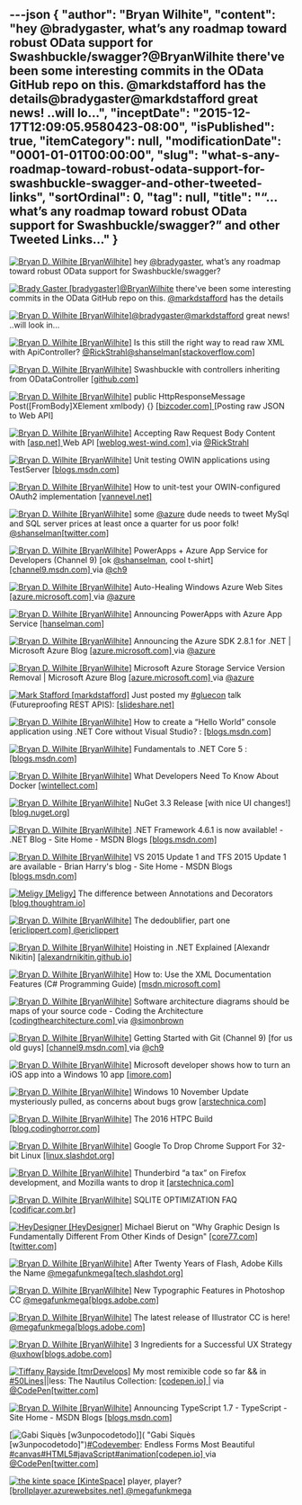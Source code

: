---json
{
  "author": "Bryan Wilhite",
  "content": "hey @bradygaster, what’s any roadmap toward robust OData support for Swashbuckle/swagger?@BryanWilhite there've been some interesting commits in the OData GitHub repo on this. @markdstafford has the details@bradygaster@markdstafford great news! ..will lo...",
  "inceptDate": "2015-12-17T12:09:05.9580423-08:00",
  "isPublished": true,
  "itemCategory": null,
  "modificationDate": "0001-01-01T00:00:00",
  "slug": "what-s-any-roadmap-toward-robust-odata-support-for-swashbuckle-swagger-and-other-tweeted-links",
  "sortOrdinal": 0,
  "tag": null,
  "title": "“…what’s any roadmap toward robust OData support for Swashbuckle/swagger?” and other Tweeted Links…"
}
---

[<img alt="Bryan D. Wilhite [BryanWilhite]" src="https://songhay.blob.core.windows.net/shared-social-twitter/BryanWilhite.jpeg">](http://t.co/UNdqV0Z1zz "Bryan D. Wilhite [BryanWilhite]") hey [@bradygaster](http://twitter.com/bradygaster), what’s any roadmap toward robust OData support for Swashbuckle/swagger?

[<img alt="Brady Gaster [bradygaster]" src="https://songhay.blob.core.windows.net/shared-social-twitter/bradygaster.jpeg">](http://t.co/AilPSzviyj "Brady Gaster [bradygaster]")[@BryanWilhite](http://twitter.com/BryanWilhite) there've been some interesting commits in the OData GitHub repo on this. [@markdstafford](http://twitter.com/markdstafford) has the details

[<img alt="Bryan D. Wilhite [BryanWilhite]" src="https://songhay.blob.core.windows.net/shared-social-twitter/BryanWilhite.jpeg">](http://t.co/UNdqV0Z1zz "Bryan D. Wilhite [BryanWilhite]")[@bradygaster](http://twitter.com/bradygaster)[@markdstafford](http://twitter.com/markdstafford) great news! ..will look in...

[<img alt="Bryan D. Wilhite [BryanWilhite]" src="https://songhay.blob.core.windows.net/shared-social-twitter/BryanWilhite.jpeg">](http://t.co/UNdqV0Z1zz "Bryan D. Wilhite [BryanWilhite]") Is this still the right way to read raw XML with ApiController? [@RickStrahl](http://twitter.com/RickStrahl)[@shanselman](http://twitter.com/shanselman)[[stackoverflow.com] ](http://stackoverflow.com/questions/34010328/is-this-still-the-right-way-to-read-raw-xml-with-apicontroller?stw=2)

[<img alt="Bryan D. Wilhite [BryanWilhite]" src="https://songhay.blob.core.windows.net/shared-social-twitter/BryanWilhite.jpeg">](http://t.co/UNdqV0Z1zz "Bryan D. Wilhite [BryanWilhite]") Swashbuckle with controllers inheriting from ODataController [[github.com] ](https://github.com/domaindrivendev/Swashbuckle/issues/149)

[<img alt="Bryan D. Wilhite [BryanWilhite]" src="https://songhay.blob.core.windows.net/shared-social-twitter/BryanWilhite.jpeg">](http://t.co/UNdqV0Z1zz "Bryan D. Wilhite [BryanWilhite]") public HttpResponseMessage Post([FromBody]XElement xmlbody) {} [[bizcoder.com] ](http://bizcoder.com/posting-raw-json-to-web-api) [Posting raw JSON to Web API]

[<img alt="Bryan D. Wilhite [BryanWilhite]" src="https://songhay.blob.core.windows.net/shared-social-twitter/BryanWilhite.jpeg">](http://t.co/UNdqV0Z1zz "Bryan D. Wilhite [BryanWilhite]") Accepting Raw Request Body Content with [[asp.net] ](http://www.asp.net/) Web API [[weblog.west-wind.com] ](http://weblog.west-wind.com/posts/2013/Dec/13/Accepting-Raw-Request-Body-Content-with-ASPNET-Web-API) via [@RickStrahl](http://twitter.com/RickStrahl)

[<img alt="Bryan D. Wilhite [BryanWilhite]" src="https://songhay.blob.core.windows.net/shared-social-twitter/BryanWilhite.jpeg">](http://t.co/UNdqV0Z1zz "Bryan D. Wilhite [BryanWilhite]") Unit testing OWIN applications using TestServer [[blogs.msdn.com] ](http://blogs.msdn.com/b/webdev/archive/2013/11/26/unit-testing-owin-applications-using-testserver.aspx)

[<img alt="Bryan D. Wilhite [BryanWilhite]" src="https://songhay.blob.core.windows.net/shared-social-twitter/BryanWilhite.jpeg">](http://t.co/UNdqV0Z1zz "Bryan D. Wilhite [BryanWilhite]") How to unit-test your OWIN-configured OAuth2 implementation [[vannevel.net] ](http://www.vannevel.net/2015/03/21/how-to-unit-test-your-owin-configured-oauth2-implementation/)

[<img alt="Bryan D. Wilhite [BryanWilhite]" src="https://songhay.blob.core.windows.net/shared-social-twitter/BryanWilhite.jpeg">](http://t.co/UNdqV0Z1zz "Bryan D. Wilhite [BryanWilhite]") some [@azure](http://twitter.com/azure) dude needs to tweet MySql and SQL server prices at least once a quarter for us poor folk! [@shanselman](http://twitter.com/shanselman)[[twitter.com] ](https://twitter.com/BryanWilhite/status/672129036231970817/photo/1)

[<img alt="Bryan D. Wilhite [BryanWilhite]" src="https://songhay.blob.core.windows.net/shared-social-twitter/BryanWilhite.jpeg">](http://t.co/UNdqV0Z1zz "Bryan D. Wilhite [BryanWilhite]") PowerApps + Azure App Service for Developers (Channel 9) [ok [@shanselman](http://twitter.com/shanselman), cool t-shirt] [[channel9.msdn.com] ](https://channel9.msdn.com/Events/Microsoft-Azure/PowerApps/PowerApps-and-Azure-App-Service-for-Developers) via [@ch9](http://twitter.com/ch9)

[<img alt="Bryan D. Wilhite [BryanWilhite]" src="https://songhay.blob.core.windows.net/shared-social-twitter/BryanWilhite.jpeg">](http://t.co/UNdqV0Z1zz "Bryan D. Wilhite [BryanWilhite]") Auto-Healing Windows Azure Web Sites [[azure.microsoft.com] ](https://azure.microsoft.com/en-us/blog/auto-healing-windows-azure-web-sites/) via [@azure](http://twitter.com/azure)

[<img alt="Bryan D. Wilhite [BryanWilhite]" src="https://songhay.blob.core.windows.net/shared-social-twitter/BryanWilhite.jpeg">](http://t.co/UNdqV0Z1zz "Bryan D. Wilhite [BryanWilhite]") Announcing PowerApps with Azure App Service [[hanselman.com] ](http://www.hanselman.com/blog/AnnouncingPowerAppsWithAzureAppService.aspx)

[<img alt="Bryan D. Wilhite [BryanWilhite]" src="https://songhay.blob.core.windows.net/shared-social-twitter/BryanWilhite.jpeg">](http://t.co/UNdqV0Z1zz "Bryan D. Wilhite [BryanWilhite]") Announcing the Azure SDK 2.8.1 for .NET | Microsoft Azure Blog [[azure.microsoft.com] ](https://azure.microsoft.com/en-us/blog/announcing-azure-sdk-2-8-1-for-net/) via [@azure](http://twitter.com/azure)

[<img alt="Bryan D. Wilhite [BryanWilhite]" src="https://songhay.blob.core.windows.net/shared-social-twitter/BryanWilhite.jpeg">](http://t.co/UNdqV0Z1zz "Bryan D. Wilhite [BryanWilhite]") Microsoft Azure Storage Service Version Removal | Microsoft Azure Blog [[azure.microsoft.com] ](https://azure.microsoft.com/en-us/blog/microsoft-azure-storage-service-version-removal/) via [@azure](http://twitter.com/azure)

[<img alt="Mark Stafford [markdstafford]" src="https://songhay.blob.core.windows.net/shared-social-twitter/markdstafford.jpg">](http://t.co/gw4EbtqRpS "Mark Stafford [markdstafford]") Just posted my [#gluecon](http://search.twitter.com/search?q=%23gluecon) talk (Futureproofing REST APIS): [[slideshare.net] ](http://www.slideshare.net/markdstafford/futureproofing-rest-apis)

[<img alt="Bryan D. Wilhite [BryanWilhite]" src="https://songhay.blob.core.windows.net/shared-social-twitter/BryanWilhite.jpeg">](http://t.co/UNdqV0Z1zz "Bryan D. Wilhite [BryanWilhite]") How to create a “Hello World” console application using .NET Core without Visual Studio? : [[blogs.msdn.com] ](http://blogs.msdn.com/b/manjug/archive/2015/11/28/how-to-create-a-hello-world-console-application-using-net-core-without-visual-studio.aspx)

[<img alt="Bryan D. Wilhite [BryanWilhite]" src="https://songhay.blob.core.windows.net/shared-social-twitter/BryanWilhite.jpeg">](http://t.co/UNdqV0Z1zz "Bryan D. Wilhite [BryanWilhite]") Fundamentals to .NET Core 5 : [[blogs.msdn.com] ](http://blogs.msdn.com/b/manjug/archive/2015/11/28/fundamentals-to-net-core-5.aspx)

[<img alt="Bryan D. Wilhite [BryanWilhite]" src="https://songhay.blob.core.windows.net/shared-social-twitter/BryanWilhite.jpeg">](http://t.co/UNdqV0Z1zz "Bryan D. Wilhite [BryanWilhite]") What Developers Need To Know About Docker [[wintellect.com] ](http://www.wintellect.com/devcenter/paulballard/what-developers-need-to-know-about-docker)

[<img alt="Bryan D. Wilhite [BryanWilhite]" src="https://songhay.blob.core.windows.net/shared-social-twitter/BryanWilhite.jpeg">](http://t.co/UNdqV0Z1zz "Bryan D. Wilhite [BryanWilhite]") NuGet 3.3 Release [with nice UI changes!] [[blog.nuget.org] ](http://blog.nuget.org/20151118/nuget-3.3.html)

[<img alt="Bryan D. Wilhite [BryanWilhite]" src="https://songhay.blob.core.windows.net/shared-social-twitter/BryanWilhite.jpeg">](http://t.co/UNdqV0Z1zz "Bryan D. Wilhite [BryanWilhite]") .NET Framework 4.6.1 is now available! - .NET Blog - Site Home - MSDN Blogs [[blogs.msdn.com] ](http://blogs.msdn.com/b/dotnet/archive/2015/11/30/net-framework-4-6-1-is-now-available.aspx)

[<img alt="Bryan D. Wilhite [BryanWilhite]" src="https://songhay.blob.core.windows.net/shared-social-twitter/BryanWilhite.jpeg">](http://t.co/UNdqV0Z1zz "Bryan D. Wilhite [BryanWilhite]") VS 2015 Update 1 and TFS 2015 Update 1 are available - Brian Harry's blog - Site Home - MSDN Blogs [[blogs.msdn.com] ](http://blogs.msdn.com/b/bharry/archive/2015/11/30/vs-2015-update-1-and-tfs-2015-update-1-are-available.aspx)

[<img alt="Meligy [Meligy]" src="https://songhay.blob.core.windows.net/shared-social-twitter/Meligy.jpeg">](https://t.co/AYE76iAENj "Meligy [Meligy]") The difference between Annotations and Decorators [[blog.thoughtram.io] ](http://blog.thoughtram.io/angular/2015/05/03/the-difference-between-annotations-and-decorators.html)

[<img alt="Bryan D. Wilhite [BryanWilhite]" src="https://songhay.blob.core.windows.net/shared-social-twitter/BryanWilhite.jpeg">](http://t.co/UNdqV0Z1zz "Bryan D. Wilhite [BryanWilhite]") The dedoublifier, part one [[ericlippert.com] ](http://ericlippert.com/2015/11/30/the-dedoublifier-part-one/)[@ericlippert](http://twitter.com/ericlippert)

[<img alt="Bryan D. Wilhite [BryanWilhite]" src="https://songhay.blob.core.windows.net/shared-social-twitter/BryanWilhite.jpeg">](http://t.co/UNdqV0Z1zz "Bryan D. Wilhite [BryanWilhite]") Hoisting in .NET Explained [Alexandr Nikitin] [[alexandrnikitin.github.io] ](https://alexandrnikitin.github.io/blog/hoisting-in-net-explained/)

[<img alt="Bryan D. Wilhite [BryanWilhite]" src="https://songhay.blob.core.windows.net/shared-social-twitter/BryanWilhite.jpeg">](http://t.co/UNdqV0Z1zz "Bryan D. Wilhite [BryanWilhite]") How to: Use the XML Documentation Features (C# Programming Guide) [[msdn.microsoft.com] ](https://msdn.microsoft.com/en-us/library/z04awywx.aspx)

[<img alt="Bryan D. Wilhite [BryanWilhite]" src="https://songhay.blob.core.windows.net/shared-social-twitter/BryanWilhite.jpeg">](http://t.co/UNdqV0Z1zz "Bryan D. Wilhite [BryanWilhite]") Software architecture diagrams should be maps of your source code - Coding the Architecture [[codingthearchitecture.com] ](http://www.codingthearchitecture.com/2015/11/25/software_architecture_diagrams_should_be_maps_of_your_source_code.html) via [@simonbrown](http://twitter.com/simonbrown)

[<img alt="Bryan D. Wilhite [BryanWilhite]" src="https://songhay.blob.core.windows.net/shared-social-twitter/BryanWilhite.jpeg">](http://t.co/UNdqV0Z1zz "Bryan D. Wilhite [BryanWilhite]") Getting Started with Git (Channel 9) [for us old guys] [[channel9.msdn.com] ](https://channel9.msdn.com/Shows/Visual-Studio-Toolbox/Getting-Started-with-Git) via [@ch9](http://twitter.com/ch9)

[<img alt="Bryan D. Wilhite [BryanWilhite]" src="https://songhay.blob.core.windows.net/shared-social-twitter/BryanWilhite.jpeg">](http://t.co/UNdqV0Z1zz "Bryan D. Wilhite [BryanWilhite]") Microsoft developer shows how to turn an iOS app into a Windows 10 app [[imore.com] ](http://www.imore.com/microsoft-developer-shows-how-turn-ios-app-windows-10-app)

[<img alt="Bryan D. Wilhite [BryanWilhite]" src="https://songhay.blob.core.windows.net/shared-social-twitter/BryanWilhite.jpeg">](http://t.co/UNdqV0Z1zz "Bryan D. Wilhite [BryanWilhite]") Windows 10 November Update mysteriously pulled, as concerns about bugs grow [[arstechnica.com] ](http://arstechnica.com/information-technology/2015/11/windows-10-november-update-mysteriously-pulled-as-concerns-about-bugs-grow/)

[<img alt="Bryan D. Wilhite [BryanWilhite]" src="https://songhay.blob.core.windows.net/shared-social-twitter/BryanWilhite.jpeg">](http://t.co/UNdqV0Z1zz "Bryan D. Wilhite [BryanWilhite]") The 2016 HTPC Build [[blog.codinghorror.com] ](http://blog.codinghorror.com/the-2016-htpc-build/)

[<img alt="Bryan D. Wilhite [BryanWilhite]" src="https://songhay.blob.core.windows.net/shared-social-twitter/BryanWilhite.jpeg">](http://t.co/UNdqV0Z1zz "Bryan D. Wilhite [BryanWilhite]") Google To Drop Chrome Support For 32-bit Linux [[linux.slashdot.org] ](http://linux.slashdot.org/story/15/12/01/1524259/google-to-drop-chrome-support-for-32-bit-linux?utm_source=feedly1.0mainlinkanon&utm_medium=feed)

[<img alt="Bryan D. Wilhite [BryanWilhite]" src="https://songhay.blob.core.windows.net/shared-social-twitter/BryanWilhite.jpeg">](http://t.co/UNdqV0Z1zz "Bryan D. Wilhite [BryanWilhite]") Thunderbird “a tax” on Firefox development, and Mozilla wants to drop it [[arstechnica.com] ](http://arstechnica.com/information-technology/2015/12/thunderbird-a-tax-on-firefox-development-and-mozilla-wants-to-drop-it/)

[<img alt="Bryan D. Wilhite [BryanWilhite]" src="https://songhay.blob.core.windows.net/shared-social-twitter/BryanWilhite.jpeg">](http://t.co/UNdqV0Z1zz "Bryan D. Wilhite [BryanWilhite]") SQLITE OPTIMIZATION FAQ [[codificar.com.br] ](http://www.codificar.com.br/blog/sqlite-optimization-faq/)

[<img alt="HeyDesigner [HeyDesigner]" src="https://songhay.blob.core.windows.net/shared-social-twitter/HeyDesigner.png">](http://t.co/rjy6TjSlLM "HeyDesigner [HeyDesigner]") Michael Bierut on "Why Graphic Design Is Fundamentally Different From Other Kinds of Design" [[core77.com] ](http://www.core77.com/posts/42971/Core77-Questionnaire-Michael-Bierut)[[twitter.com] ](https://twitter.com/HeyDesigner/status/675004479570333696/photo/1)

[<img alt="Bryan D. Wilhite [BryanWilhite]" src="https://songhay.blob.core.windows.net/shared-social-twitter/BryanWilhite.jpeg">](http://t.co/UNdqV0Z1zz "Bryan D. Wilhite [BryanWilhite]") After Twenty Years of Flash, Adobe Kills the Name [@megafunkmega](http://twitter.com/megafunkmega)[[tech.slashdot.org] ](http://tech.slashdot.org/story/15/12/01/149223/after-twenty-years-of-flash-adobe-kills-the-name?utm_source=feedly1.0mainlinkanon&utm_medium=feed)

[<img alt="Bryan D. Wilhite [BryanWilhite]" src="https://songhay.blob.core.windows.net/shared-social-twitter/BryanWilhite.jpeg">](http://t.co/UNdqV0Z1zz "Bryan D. Wilhite [BryanWilhite]") New Typographic Features in Photoshop CC [@megafunkmega](http://twitter.com/megafunkmega)[[blogs.adobe.com] ](http://blogs.adobe.com/jkost/2015/11/new-typographic-features-in-photoshop-cc.html)

[<img alt="Bryan D. Wilhite [BryanWilhite]" src="https://songhay.blob.core.windows.net/shared-social-twitter/BryanWilhite.jpeg">](http://t.co/UNdqV0Z1zz "Bryan D. Wilhite [BryanWilhite]") The latest release of Illustrator CC is here! [@megafunkmega](http://twitter.com/megafunkmega)[[blogs.adobe.com] ](http://blogs.adobe.com/adobeillustrator/2015/11/the-latest-release-of-illustrator-cc-is-here.html)

[<img alt="Bryan D. Wilhite [BryanWilhite]" src="https://songhay.blob.core.windows.net/shared-social-twitter/BryanWilhite.jpeg">](http://t.co/UNdqV0Z1zz "Bryan D. Wilhite [BryanWilhite]") 3 Ingredients for a Successful UX Strategy [@uxhow](http://twitter.com/uxhow)[[blogs.adobe.com] ](http://blogs.adobe.com/creativecloud/3-ingredients-for-a-successful-ux-strategy/)

[<img alt="Tiffany Rayside [tmrDevelops]" src="https://songhay.blob.core.windows.net/shared-social-twitter/tmrDevelops.jpg">](http://t.co/Z0L3ntmUei "Tiffany Rayside [tmrDevelops]") My most remixible code so far &amp;&amp; in [#50Lines](http://search.twitter.com/search?q=%2350Lines)||less: The Nautilus Collection: [[codepen.io] ](http://codepen.io/collection/DwaYBy/) | via [@CodePen](http://twitter.com/CodePen)[[twitter.com] ](https://twitter.com/tmrDevelops/status/669586887762407424/photo/1)

[<img alt="Bryan D. Wilhite [BryanWilhite]" src="https://songhay.blob.core.windows.net/shared-social-twitter/BryanWilhite.jpeg">](http://t.co/UNdqV0Z1zz "Bryan D. Wilhite [BryanWilhite]") Announcing TypeScript 1.7 - TypeScript - Site Home - MSDN Blogs [[blogs.msdn.com] ](http://blogs.msdn.com/b/typescript/archive/2015/11/30/announcing-typescript-1-7.aspx)

[<img alt="Gabi Siquès [w3unpocodetodo]" src="https://songhay.blob.core.windows.net/shared-social-twitter/w3unpocodetodo.jpg">]( "Gabi Siquès [w3unpocodetodo]")[#Codevember](http://search.twitter.com/search?q=%23Codevember): Endless Forms Most Beautiful [#canvas](http://search.twitter.com/search?q=%23canvas)[#HTML5](http://search.twitter.com/search?q=%23HTML5)[#javaScript](http://search.twitter.com/search?q=%23javaScript)[#animation](http://search.twitter.com/search?q=%23animation)[[codepen.io] ](http://codepen.io/enxaneta/pen/meYEzO) via [@CodePen](http://twitter.com/CodePen)[[twitter.com] ](https://twitter.com/w3unpocodetodo/status/668892964387692544/photo/1)

[<img alt="the kinte space [KinteSpace]" src="https://songhay.blob.core.windows.net/shared-social-twitter/KinteSpace.png">](http://t.co/s5roAXuR0y "the kinte space [KinteSpace]") player, player? [[brollplayer.azurewebsites.net] ](http://brollplayer.azurewebsites.net/)[@megafunkmega](http://twitter.com/megafunkmega)
